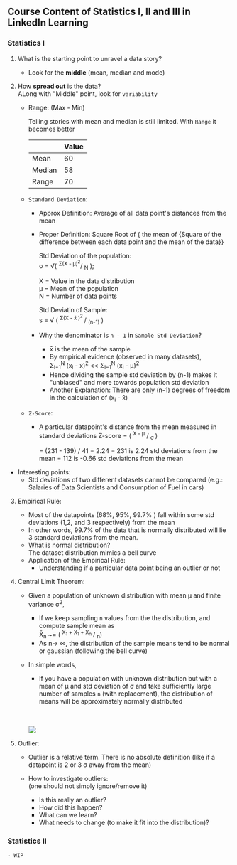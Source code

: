 ## Course Content of Statistics I, II and III in LinkedIn Learning

### Statistics I

1. What is the starting point to unravel a data story?
    - Look for the **middle** (mean, median and mode)

2. How **spread out** is the data? <br>ALong with "Middle" point, look for `variability`
    - Range: (Max - Min) <br>

        Telling stories with mean and median is still limited. With `Range` it becomes better

        |        | Value |
        |--------|-------|
        | Mean   | 60    |
        | Median | 58    |
        | Range  | 70    |
    
    - `Standard Deviation`:
        -  Approx Definition: Average of all data point's distances from the mean
        - Proper Definition: Square Root of { the mean  of {Square of the difference between each data point and the mean of the data}}

            Std Deviation of the population: <br> &sigma; = &radic;( <sup>&Sigma;(X - &mu;)<sup>2</sup></sup>/ <sub>N</sub> );  

            X  = Value in the data distribution <br>
            &mu; = Mean of the population <br> 
            N = Number of data points

            Std Deviatin of Sample: <br>
            s = &radic; ( <sup> &Sigma;(X - x&#772; )<sup>2</sup> </sup> / <sub> (n-1)</sub> )

        - Why the denominator is `n - 1` in `Sample Std Deviation`? <br>
            - x&#772; is the mean of the sample
            - By empirical evidence (observed in many datasets), <br> &Sigma;<sub>i=1</sub><sup>N</sup> (x<sub>i</sub> - x&#772;)<sup>2</sup> << &Sigma;<sub>i=1</sub><sup>N</sup> (x<sub>i</sub> - &mu;)<sup>2</sup> <br>
            - Hence dividing the sample std deviation by (n-1) makes it "unbiased" and more towards population std deviation <br>
            - Another Explanation: There are only (n-1) degrees of freedom in the calculation of (x<sub>i</sub> - x&#772;)

    - `Z-Score`: 
        - A particular datapoint's distance from the mean measured in standard deviations
             Z-score = ( <sup>X - &mu;</sup> / <sub> &sigma; </sub>)

             = (231 - 139) / 41 = 2.24
             = 231 is 2.24 std deviations from the mean
             = 112 is -0.66 std deviations from the mean 
 
- Interesting points: 
    - Std deviations of two different datasets cannot be compared (e.g.: Salaries of Data Scientists and Consumption of Fuel in cars)  

3. Empirical Rule:
    - Most of the datapoints (68%, 95%, 99.7% ) fall within some std deviations (1,2, and 3 respectively) from the mean
    - In other words, 99.7% of the data that is normally distributed will lie 3 standard deviations from the mean.
    - What is normal distribution? <br>
        The dataset distribution mimics a bell curve
    - Application of the Empirical Rule: 
       - Understanding if a particular data point being an outlier or not 

4. Central Limit Theorem: 
     - Given a population of unknown distribution with mean &mu; and finite variance &sigma;<sup>2</sup>, 
         - If we keep sampling `n` values from the the distribution, and compute sample mean as <br>
         X&#772;<sub>n</sub> ~= ( <sup> X<sub>1</sub> + X<sub>1</sub> + X<sub>n</sub> </sup> / <sub>n</sub>) 
         - As n-> &#8734;, the distribution of the sample means tend to be normal or gaussian (following the bell curve)
    - In simple words, <br>
        - If you have a population with unknown distribution but with a mean of &mu; and std deviation of &sigma; and take sufficiently large number of samples `n` (with replacement), the distribution of means will be approximately normally distributed 
        <br>
        <br>


        ![](https://upload.wikimedia.org/wikipedia/commons/7/7b/IllustrationCentralTheorem.png)



5. Outlier:
    - Outlier is a relative term. There is no absolute definition (like if a datapoint is 2 or 3 &sigma; away from the mean)

    - How to investigate outliers: <br>
    (one should not simply ignore/remove it) 
        - Is this really an outlier?
        - How did this happen?
        - What can we learn?
        - What needs to change (to make it fit into the distribution)?



### Statistics II
    - WIP      